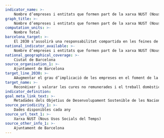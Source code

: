 ```yaml
---
indicator_name: >-
    Nombre d’empreses i entitats que formen part de la xarxa NUST (Nous Usos Socials del Temps)
graph_title: >-
    Nombre d’empreses i entitats que formen part de la xarxa NUST (Nous Usos Socials del Temps)
computation_units: >-
    Nombre Total
barcelona_target: >-
    El 2030 s’assolirà una responsabilitat compartida en les feines de la llar i en les cures, tant dins de les famílies com entre famílies, empreses i administració pública
national_indicator_available: >-
    Nombre d’empreses i entitats que formen part de la xarxa NUST (Nous Usos Socials del Temps)
national_geographical_coverage: >-
    Ciutat de Barcelona
source_organisation_1: >-
    Ajuntament de Barcelona
target_line_2030: >-
    AAugmentar el grau d’implicació de les empreses en el foment de la corresponsabilitat. Valor fita 2030: 300
target_name: >-
    Reconèixer i valorar les cures no remunerades i el treball domèstic no remunerat, mitjançant la prestació de serveis públics, la provisió d’infraestructures i la formulació de polítiques de protecció social, així com mitjançant la promoció de la responsabilitat compartida a la llar i la família, segons escaigui a cada país
indicator_definition:
goal_meta_link_text: >-
    Metadades dels Objetius de Desenvolupament Sostenible de les Nacions Unides (pdf 894kB)
source_periodicity_1: >-
    Dades disponibles cada any
source_url_text_1: >-
    Xarxa NUST (Nous Usos Socials del Temps)
source_other_info_1: >-
    Ajuntament de Barcelona
---
```

